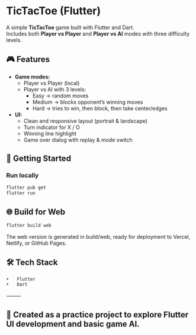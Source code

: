 # TicTacToe (Flutter)

A simple **TicTacToe** game built with Flutter and Dart.  
Includes both **Player vs Player** and **Player vs AI** modes with three difficulty levels.

## 🎮 Features
- **Game modes:**  
  - Player vs Player (local)  
  - Player vs AI with 3 levels:  
    - Easy → random moves  
    - Medium → blocks opponent’s winning moves  
    - Hard → tries to win, then block, then take center/edges  
- **UI:**  
  - Clean and responsive layout (portrait & landscape)  
  - Turn indicator for X / O  
  - Winning line highlight  
  - Game over dialog with replay & mode switch  

## 🚀 Getting Started

### Run locally
```bash
flutter pub get
flutter run
```

## 🌐 Build for Web

```bash
flutter build web
```

The web version is generated in build/web, ready for deployment to Vercel, Netlify, or GitHub Pages.

## 🛠️ Tech Stack
	•	Flutter
	•	Dart

⸻

## 📌 Created as a practice project to explore Flutter UI development and basic game AI.